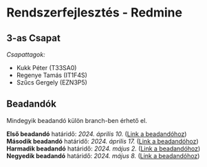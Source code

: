 # Rendszerfejlesztés - Redmine
## 3-as Csapat ##
*Csapattagok:*
- Kukk Péter (T33SA0)
- Regenye Tamás (IT1F4S)
- Szűcs Gergely (EZN3P5)  
  
## Beadandók ##  
Mindegyik beadandó külön branch-ben érhető el.  
  
**Első beadandó** határidő: *2024. április 10.* ([Link a beadandóhoz](https://github.com/KukkPeter/Redmine/tree/beadando1))  
**Második beadandó** határidő: *2024. április 17.* ([Link a beadandóhoz](https://github.com/KukkPeter/Redmine/tree/beadando2))  
**Harmadik beadandó** határidő: *2024. május 2.* ([Link a beadandóhoz](https://github.com/KukkPeter/Redmine/tree/beadando3))
**Negyedik beadandó** határidő: *2024. május 8.* ([Link a beadandóhoz](https://github.com/KukkPeter/Redmine/tree/beadando4))
